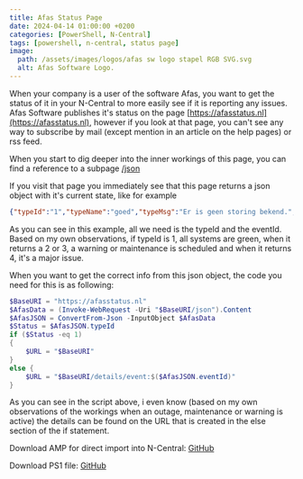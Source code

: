 ```yaml
---
title: Afas Status Page
date: 2024-04-14 01:00:00 +0200
categories: [PowerShell, N-Central]
tags: [powershell, n-central, status page]
image:
  path: /assets/images/logos/afas sw logo stapel RGB SVG.svg
  alt: Afas Software Logo.
---
```

When your company is a user of the software Afas, you want to get the status of it in your N-Central to more easily see if it is reporting any issues.
Afas Software publishes it's status on the page [https://afasstatus.nl](https://afasstatus.nl), however if you look at that page, you can't see any way to subscribe by mail (except mention in an article on the help pages) or rss feed.

When you start to dig deeper into the inner workings of this page, you can find a reference to a subpage [/json](https://afasstatus.nl/json)

If you visit that page you immediately see that this page returns a json object with it's current state, like for example

```json
{"typeId":"1","typeName":"goed","typeMsg":"Er is geen storing bekend.","eventId":null}
```

As you can see in this example, all we need is the typeId and the eventId.
Based on my own observations, if typeId is 1, all systems are green, when it returns a 2 or 3, a warning or maintenance is scheduled and when it returns 4, it's a major issue.

When you want to get the correct info from this json object, the code you need for this is as following:

```powershell
$BaseURI = "https://afasstatus.nl"
$AfasData = (Invoke-WebRequest -Uri "$BaseURI/json").Content
$AfasJSON = ConvertFrom-Json -InputObject $AfasData
$Status = $AfasJSON.typeId
if ($Status -eq 1)
{
    $URL = "$BaseURI"
}
else {
    $URL = "$BaseURI/details/event:$($AfasJSON.eventId)"
}
```

As you can see in the script above, i even know (based on my own observations of the workings when an outage, maintenance or warning is active) the details can be found on the URL that is created in the else section of the if statement.

Download AMP for direct import into N-Central: [GitHub](https://github.com/eagle00789/N-Central/blob/master/Afas%20Status%20Page/Afas%20Status.amp)

Download PS1 file: [GitHub](https://github.com/eagle00789/N-Central/blob/master/Afas%20Status%20Page/Afas%20Status.ps1)